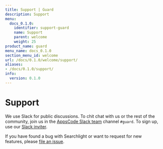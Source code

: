 ```yaml
---
title: Support | Guard
description: Support
menu:
  docs_0.1.0:
    identifier: support-guard
    name: Support
    parent: welcome
    weight: 25
product_name: guard
menu_name: docs_0.1.0
section_menu_id: welcome
url: /docs/0.1.0/welcome/support/
aliases:
- /docs/0.1.0/support/
info:
  version: 0.1.0
---
```


# Support

We use Slack for public discussions. To chit chat with us or the rest of the community, join us in the [AppsCode Slack team](https://appscode.slack.com/messages/C8M8HANQ0/details/) channel `#guard`. To sign up, use our [Slack inviter](https://slack.appscode.com/).

If you have found a bug with Searchlight or want to request for new features, please [file an issue](https://github.com/appscode/guard/issues/new).
